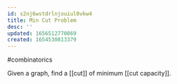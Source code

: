 ```yaml
---
id: s2nj6wstdrlnjouiul0vkw4
title: Min Cut Problem
desc: ''
updated: 1656512770869
created: 1654530813379
---
```

#combinatorics 

Given a graph, find a [[cut]] of minimum [[cut capacity]].
  
